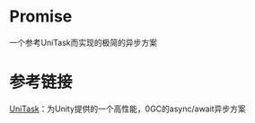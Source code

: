 # Promise
一个参考UniTask而实现的极简的异步方案
# 参考链接
[UniTask](https://github.com/Cysharp/UniTask)：为Unity提供的一个高性能，0GC的async/await异步方案
